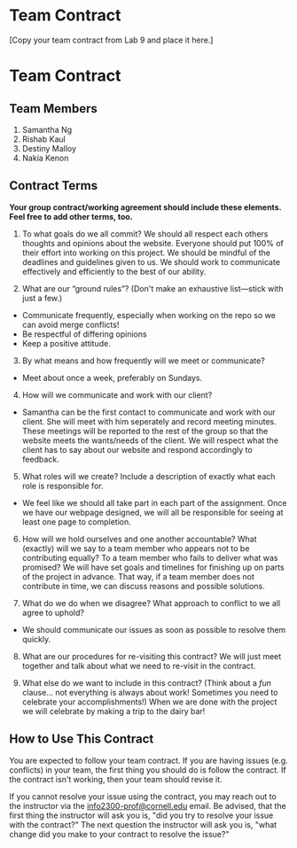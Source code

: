 # Team Contract

[Copy your team contract from Lab 9 and place it here.]

# Team Contract

## Team Members

1. Samantha Ng
2. Rishab Kaul
3. Destiny Malloy
4. Nakia Kenon

## Contract Terms

**Your group contract/working agreement should include these elements. Feel free to add other terms, too.**

1. To what goals do we all commit?
We should all respect each others thoughts and opinions about the website. Everyone should put 100% of their effort into working on this project. We should be mindful of the deadlines and guidelines given to us. We should work to communicate effectively and efficiently to the best of our ability.


2. What are our “ground rules”? (Don't make an exhaustive list—stick with just a few.)
 - Communicate frequently, especially when working on the repo so we can avoid merge conflicts!
 - Be respectful of differing opinions
 - Keep a positive attitude.


3. By what means and how frequently will we meet or communicate?
- Meet about once a week, preferably on Sundays.


4. How will we communicate and work with our client?
- Samantha can be the first contact to communicate and work with our client. She will meet with him seperately and record meeting minutes. These meetings will be reported to the rest of the group so that the website meets the wants/needs of the client. We will respect what the client has to say about our website and respond accordingly to feedback.


5. What roles will we create? Include a description of exactly what each role is responsible for.
- We feel like we should all take part in each part of the assignment. Once we have our webpage designed, we will all be responsible for seeing at least one page to completion.


6. How will we hold ourselves and one another accountable? What (exactly) will we say to a team member who appears not to be contributing equally? To a team member who fails to deliver what was promised?
We will have set goals and timelines for finishing up on parts of the project in advance. That way, if a team member does not contribute in time, we can discuss reasons and possible solutions.


7. What do we do when we disagree? What approach to conflict to we all agree to uphold?
- We should communicate our issues as soon as possible to resolve them quickly.


8. What are our procedures for re-visiting this contract?
We will just meet together and talk about what we need to re-visit in the contract.


10. What else do we want to include in this contract? (Think about a *fun* clause... not everything is always about work! Sometimes you need to celebrate your accomplishments!)
When we are done with the project we will celebrate by making a trip to the dairy bar!


## How to Use This Contract

You are expected to follow your team contract. If you are having issues (e.g. conflicts) in your team, the first thing you should do is follow the contract. If the contract isn't working, then your team should revise it.

If you cannot resolve your issue using the contract, you may reach out to the instructor via the <info2300-prof@cornell.edu> email. Be advised, that the first thing the instructor will ask you is, "did you try to resolve your issue with the contract?" The next question the instructor will ask you is, "what change did you make to your contract to resolve the issue?"
